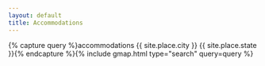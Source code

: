 ```yaml
---
layout: default
title: Accommodations
---
```


{% capture query %}accommodations {{ site.place.city }} {{ site.place.state }}{% endcapture %}{% include gmap.html type="search" query=query %}

